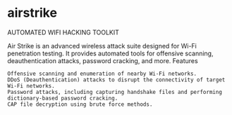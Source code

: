 # airstrike
AUTOMATED WIFI HACKING TOOLKIT

Air Strike is an advanced wireless attack suite designed for Wi-Fi penetration testing. It provides automated tools for offensive scanning, deauthentication attacks, password cracking, and more.
Features

    Offensive scanning and enumeration of nearby Wi-Fi networks.
    DDoS (Deauthentication) attacks to disrupt the connectivity of target Wi-Fi networks.
    Password attacks, including capturing handshake files and performing dictionary-based password cracking.
    CAP file decryption using brute force methods.

